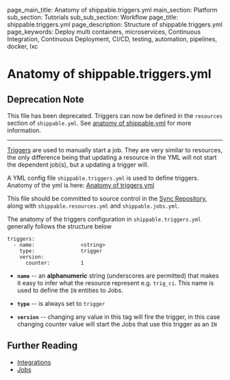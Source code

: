 page_main_title: Anatomy of shippable.triggers.yml
main_section: Platform
sub_section: Tutorials
sub_sub_section: Workflow
page_title: shippable.triggers.yml
page_description: Structure of shippable.triggers.yml
page_keywords: Deploy multi containers, microservices, Continuous Integration, Continuous Deployment, CI/CD, testing, automation, pipelines, docker, lxc

# Anatomy of shippable.triggers.yml

## Deprecation Note
This file has been deprecated. Triggers can now be defined in the `resources` section of `shippable.yml`.  See [anatomy of shippable.yml](/platform/tutorial/workflow/shippable-yml/) for more information.

---


[Triggers](/platform/workflow/trigger/overview/) are used to manually start a job. They are very similar to resources, the only difference being that updating a resource in the YML will not start the dependent job(s), but a updating a trigger will.

A YML config file `shippable.triggers.yml` is used to define triggers. Anatomy of the yml is here: [Anatomy of triggers yml](/platform/tutorial/workflow/shippable-triggers-yml/)

This file should be committed to source control in the [Sync Repository](/platform/tutorial/workflow/crud-syncrepo/), along with `shippable.resources.yml` and `shippable.jobs.yml`.

The anatomy of the triggers configuration in `shippable.triggers.yml`  generally follows the structure below

```
triggers:
  - name: 				<string>
    type: 				trigger
    version:
      counter: 			1
```

* **`name`** -- an **alphanumeric** string (underscores are permitted) that makes it easy to infer what the resource represent e.g. `trig_ci`. This name is used to define the `IN` entities to Jobs.

* **`type`** -- is always set to `trigger`

* **`version`** -- changing any value in this tag will fire the trigger, in this case changing counter value will start the Jobs that use this trigger as an `IN`

## Further Reading
* [Integrations](/platform/integration/overview/)
* [Jobs](/platform/workflow/job/overview/)
